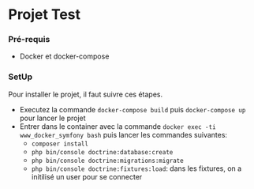# Projet Test

### Pré-requis

- Docker et docker-compose

### SetUp

Pour installer le projet, il faut suivre ces étapes.

- Executez la commande ``docker-compose build`` puis ``docker-compose up`` pour lancer le projet
- Entrer dans le container avec la commande ``docker exec -ti www_docker_symfony bash`` puis lancer les commandes suivantes:
    -  ``composer install``
    -  ``php bin/console doctrine:database:create``
    -  ``php bin/console doctrine:migrations:migrate``
    -  ``php bin/console doctrine:fixtures:load``: dans les fixtures, on a initilisé un user pour se connecter

